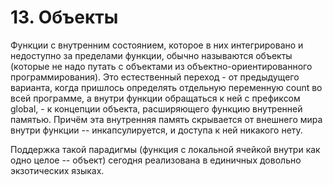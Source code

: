 # 13. Объекты

Функции с внутренним состоянием, которое в них интегрировано и недоступно за пределами функции, обычно называются объекты (которые не надо путать с объектами из объектно-ориентированного программирования). Это естественный переход - от предыдущего варианта, когда пришлось определять отдельную переменную count во всей программе, а внутри функции обращаться к ней с префиксом global, - к концепции объекта, расширяющего функцию внутренней памятью. Причём эта внутренняя память скрывается от внешнего мира внутри функции -- инкапсулируется, и доступа к ней никакого нету.

Поддержка такой парадигмы (функция с локальной ячейкой внутри как одно целое -- объект) сегодня реализована в единичных довольно экзотических языках.